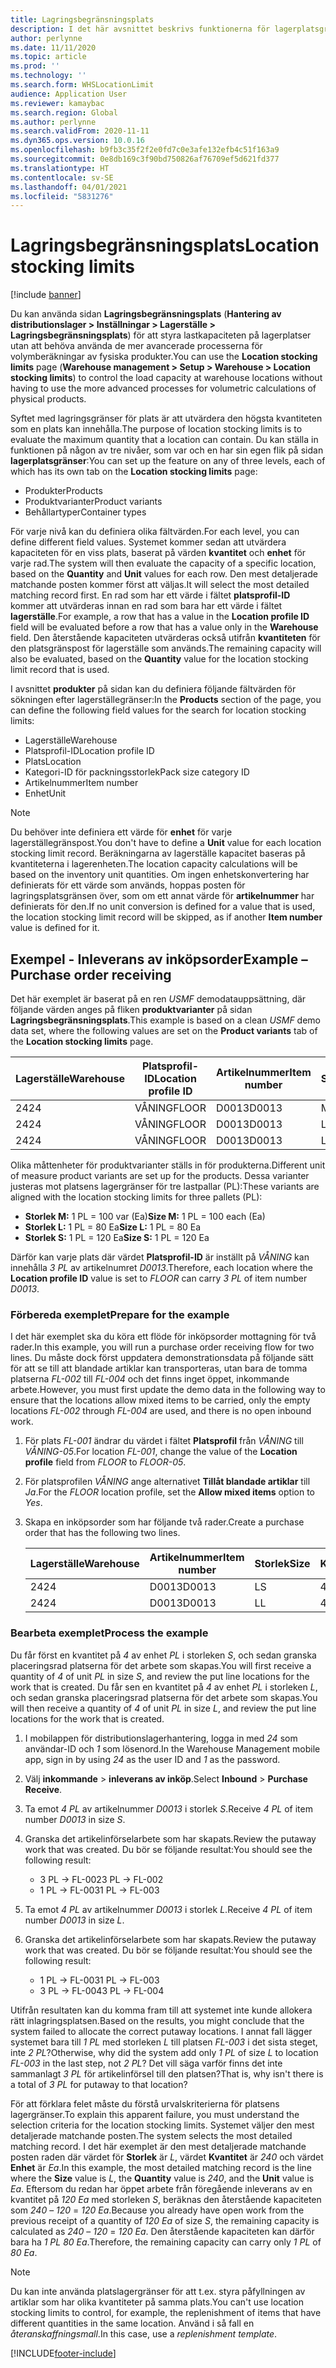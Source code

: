 ```yaml
---
title: Lagringsbegränsningsplats
description: I det här avsnittet beskrivs funktionerna för lagerplatsgränser.
author: perlynne
ms.date: 11/11/2020
ms.topic: article
ms.prod: ''
ms.technology: ''
ms.search.form: WHSLocationLimit
audience: Application User
ms.reviewer: kamaybac
ms.search.region: Global
ms.author: perlynne
ms.search.validFrom: 2020-11-11
ms.dyn365.ops.version: 10.0.16
ms.openlocfilehash: b9fb3c35f2f2e0fd7c0e3afe132efb4c51f163a9
ms.sourcegitcommit: 0e8db169c3f90bd750826af76709ef5d621fd377
ms.translationtype: HT
ms.contentlocale: sv-SE
ms.lasthandoff: 04/01/2021
ms.locfileid: "5831276"
---
```

# <a name="location-stocking-limits"></a><span data-ttu-id="f459d-103">Lagringsbegränsningsplats</span><span class="sxs-lookup"><span data-stu-id="f459d-103">Location stocking limits</span></span>

[!include [banner](../includes/banner.md)]

<span data-ttu-id="f459d-104">Du kan använda sidan **Lagringsbegränsningsplats** (**Hantering av distributionslager \> Inställningar \> Lagerställe \> Lagringsbegränsningsplats**) för att styra lastkapaciteten på lagerplatser utan att behöva använda de mer avancerade processerna för volymberäkningar av fysiska produkter.</span><span class="sxs-lookup"><span data-stu-id="f459d-104">You can use the **Location stocking limits** page (**Warehouse management \> Setup \> Warehouse \> Location stocking limits**) to control the load capacity at warehouse locations without having to use the more advanced processes for volumetric calculations of physical products.</span></span>

<span data-ttu-id="f459d-105">Syftet med lagringsgränser för plats är att utvärdera den högsta kvantiteten som en plats kan innehålla.</span><span class="sxs-lookup"><span data-stu-id="f459d-105">The purpose of location stocking limits is to evaluate the maximum quantity that a location can contain.</span></span> <span data-ttu-id="f459d-106">Du kan ställa in funktionen på någon av tre nivåer, som var och en har sin egen flik på sidan **lagerplatsgränser**:</span><span class="sxs-lookup"><span data-stu-id="f459d-106">You can set up the feature on any of three levels, each of which has its own tab on the **Location stocking limits** page:</span></span>

- <span data-ttu-id="f459d-107">Produkter</span><span class="sxs-lookup"><span data-stu-id="f459d-107">Products</span></span>
- <span data-ttu-id="f459d-108">Produktvarianter</span><span class="sxs-lookup"><span data-stu-id="f459d-108">Product variants</span></span>
- <span data-ttu-id="f459d-109">Behållartyper</span><span class="sxs-lookup"><span data-stu-id="f459d-109">Container types</span></span>

<span data-ttu-id="f459d-110">För varje nivå kan du definiera olika fältvärden.</span><span class="sxs-lookup"><span data-stu-id="f459d-110">For each level, you can define different field values.</span></span> <span data-ttu-id="f459d-111">Systemet kommer sedan att utvärdera kapaciteten för en viss plats, baserat på värden **kvantitet** och **enhet** för varje rad.</span><span class="sxs-lookup"><span data-stu-id="f459d-111">The system will then evaluate the capacity of a specific location, based on the **Quantity** and **Unit** values for each row.</span></span> <span data-ttu-id="f459d-112">Den mest detaljerade matchande posten kommer först att väljas.</span><span class="sxs-lookup"><span data-stu-id="f459d-112">It will select the most detailed matching record first.</span></span> <span data-ttu-id="f459d-113">En rad som har ett värde i fältet **platsprofil-ID** kommer att utvärderas innan en rad som bara har ett värde i fältet **lagerställe**.</span><span class="sxs-lookup"><span data-stu-id="f459d-113">For example, a row that has a value in the **Location profile ID** field will be evaluated before a row that has a value only in the **Warehouse** field.</span></span> <span data-ttu-id="f459d-114">Den återstående kapaciteten utvärderas också utifrån **kvantiteten** för den platsgränspost för lagerställe som används.</span><span class="sxs-lookup"><span data-stu-id="f459d-114">The remaining capacity will also be evaluated, based on the **Quantity** value for the location stocking limit record that is used.</span></span>

<span data-ttu-id="f459d-115">I avsnittet **produkter** på sidan kan du definiera följande fältvärden för sökningen efter lagerställegränser:</span><span class="sxs-lookup"><span data-stu-id="f459d-115">In the **Products** section of the page, you can define the following field values for the search for location stocking limits:</span></span>

- <span data-ttu-id="f459d-116">Lagerställe</span><span class="sxs-lookup"><span data-stu-id="f459d-116">Warehouse</span></span>
- <span data-ttu-id="f459d-117">Platsprofil-ID</span><span class="sxs-lookup"><span data-stu-id="f459d-117">Location profile ID</span></span>
- <span data-ttu-id="f459d-118">Plats</span><span class="sxs-lookup"><span data-stu-id="f459d-118">Location</span></span>
- <span data-ttu-id="f459d-119">Kategori-ID för packningsstorlek</span><span class="sxs-lookup"><span data-stu-id="f459d-119">Pack size category ID</span></span>
- <span data-ttu-id="f459d-120">Artikelnummer</span><span class="sxs-lookup"><span data-stu-id="f459d-120">Item number</span></span>
- <span data-ttu-id="f459d-121">Enhet</span><span class="sxs-lookup"><span data-stu-id="f459d-121">Unit</span></span>

> [!NOTE]
> <span data-ttu-id="f459d-122">Du behöver inte definiera ett värde för **enhet** för varje lagerställegränspost.</span><span class="sxs-lookup"><span data-stu-id="f459d-122">You don't have to define a **Unit** value for each location stocking limit record.</span></span> <span data-ttu-id="f459d-123">Beräkningarna av lagerställe kapacitet baseras på kvantiteterna i lagerenheten.</span><span class="sxs-lookup"><span data-stu-id="f459d-123">The location capacity calculations will be based on the inventory unit quantities.</span></span> <span data-ttu-id="f459d-124">Om ingen enhetskonvertering har definierats för ett värde som används, hoppas posten för lagringsplatsgränsen över, som om ett annat värde för **artikelnummer** har definierats för den.</span><span class="sxs-lookup"><span data-stu-id="f459d-124">If no unit conversion is defined for a value that is used, the location stocking limit record will be skipped, as if another **Item number** value is defined for it.</span></span>

## <a name="example--purchase-order-receiving"></a><span data-ttu-id="f459d-125">Exempel - Inleverans av inköpsorder</span><span class="sxs-lookup"><span data-stu-id="f459d-125">Example – Purchase order receiving</span></span>

<span data-ttu-id="f459d-126">Det här exemplet är baserat på en ren *USMF* demodatauppsättning, där följande värden anges på fliken **produktvarianter** på sidan **Lagringsbegränsningsplats**.</span><span class="sxs-lookup"><span data-stu-id="f459d-126">This example is based on a clean *USMF* demo data set, where the following values are set on the **Product variants** tab of the **Location stocking limits** page.</span></span>

| <span data-ttu-id="f459d-127">Lagerställe</span><span class="sxs-lookup"><span data-stu-id="f459d-127">Warehouse</span></span> | <span data-ttu-id="f459d-128">Platsprofil-ID</span><span class="sxs-lookup"><span data-stu-id="f459d-128">Location profile ID</span></span> | <span data-ttu-id="f459d-129">Artikelnummer</span><span class="sxs-lookup"><span data-stu-id="f459d-129">Item number</span></span> | <span data-ttu-id="f459d-130">Storlek</span><span class="sxs-lookup"><span data-stu-id="f459d-130">Size</span></span> | <span data-ttu-id="f459d-131">Kvantitet</span><span class="sxs-lookup"><span data-stu-id="f459d-131">Quantity</span></span> | <span data-ttu-id="f459d-132">Enhet</span><span class="sxs-lookup"><span data-stu-id="f459d-132">Unit</span></span> |
|-----------|---------------------|-------------|------|----------|------|
| <span data-ttu-id="f459d-133">24</span><span class="sxs-lookup"><span data-stu-id="f459d-133">24</span></span>        | <span data-ttu-id="f459d-134">VÅNING</span><span class="sxs-lookup"><span data-stu-id="f459d-134">FLOOR</span></span>               | <span data-ttu-id="f459d-135">D0013</span><span class="sxs-lookup"><span data-stu-id="f459d-135">D0013</span></span>       | <span data-ttu-id="f459d-136">M</span><span class="sxs-lookup"><span data-stu-id="f459d-136">M</span></span>    | <span data-ttu-id="f459d-137">300</span><span class="sxs-lookup"><span data-stu-id="f459d-137">300</span></span>      | <span data-ttu-id="f459d-138">Ea</span><span class="sxs-lookup"><span data-stu-id="f459d-138">Ea</span></span>   |
| <span data-ttu-id="f459d-139">24</span><span class="sxs-lookup"><span data-stu-id="f459d-139">24</span></span>        | <span data-ttu-id="f459d-140">VÅNING</span><span class="sxs-lookup"><span data-stu-id="f459d-140">FLOOR</span></span>               | <span data-ttu-id="f459d-141">D0013</span><span class="sxs-lookup"><span data-stu-id="f459d-141">D0013</span></span>       | <span data-ttu-id="f459d-142">L</span><span class="sxs-lookup"><span data-stu-id="f459d-142">L</span></span>    | <span data-ttu-id="f459d-143">240</span><span class="sxs-lookup"><span data-stu-id="f459d-143">240</span></span>      | <span data-ttu-id="f459d-144">Ea</span><span class="sxs-lookup"><span data-stu-id="f459d-144">Ea</span></span>   |
| <span data-ttu-id="f459d-145">24</span><span class="sxs-lookup"><span data-stu-id="f459d-145">24</span></span>        | <span data-ttu-id="f459d-146">VÅNING</span><span class="sxs-lookup"><span data-stu-id="f459d-146">FLOOR</span></span>               | <span data-ttu-id="f459d-147">D0013</span><span class="sxs-lookup"><span data-stu-id="f459d-147">D0013</span></span>       | <span data-ttu-id="f459d-148">L</span><span class="sxs-lookup"><span data-stu-id="f459d-148">S</span></span>    | <span data-ttu-id="f459d-149">360</span><span class="sxs-lookup"><span data-stu-id="f459d-149">360</span></span>      | <span data-ttu-id="f459d-150">Ea</span><span class="sxs-lookup"><span data-stu-id="f459d-150">Ea</span></span>   |

<span data-ttu-id="f459d-151">Olika måttenheter för produktvarianter ställs in för produkterna.</span><span class="sxs-lookup"><span data-stu-id="f459d-151">Different unit of measure product variants are set up for the products.</span></span> <span data-ttu-id="f459d-152">Dessa varianter justeras mot platsens lagergränser för tre lastpallar (PL):</span><span class="sxs-lookup"><span data-stu-id="f459d-152">These variants are aligned with the location stocking limits for three pallets (PL):</span></span>

- <span data-ttu-id="f459d-153">**Storlek M:** 1 PL = 100 var (Ea)</span><span class="sxs-lookup"><span data-stu-id="f459d-153">**Size M:** 1 PL = 100 each (Ea)</span></span>
- <span data-ttu-id="f459d-154">**Storlek L:** 1 PL = 80 Ea</span><span class="sxs-lookup"><span data-stu-id="f459d-154">**Size L:** 1 PL = 80 Ea</span></span>
- <span data-ttu-id="f459d-155">**Storlek S:** 1 PL = 120 Ea</span><span class="sxs-lookup"><span data-stu-id="f459d-155">**Size S:** 1 PL = 120 Ea</span></span>

<span data-ttu-id="f459d-156">Därför kan varje plats där värdet **Platsprofil-ID** är inställt på *VÅNING* kan innehålla *3* *PL* av artikelnumret *D0013*.</span><span class="sxs-lookup"><span data-stu-id="f459d-156">Therefore, each location where the **Location profile ID** value is set to *FLOOR* can carry *3* *PL* of item number *D0013*.</span></span>

### <a name="prepare-for-the-example"></a><span data-ttu-id="f459d-157">Förbereda exemplet</span><span class="sxs-lookup"><span data-stu-id="f459d-157">Prepare for the example</span></span>

<span data-ttu-id="f459d-158">I det här exemplet ska du köra ett flöde för inköpsorder mottagning för två rader.</span><span class="sxs-lookup"><span data-stu-id="f459d-158">In this example, you will run a purchase order receiving flow for two lines.</span></span> <span data-ttu-id="f459d-159">Du måste dock först uppdatera demonstrationsdata på följande sätt för att se till att blandade artiklar kan transporteras, utan bara de tomma platserna *FL-002* till *FL-004* och det finns inget öppet, inkommande arbete.</span><span class="sxs-lookup"><span data-stu-id="f459d-159">However, you must first update the demo data in the following way to ensure that the locations allow mixed items to be carried, only the empty locations *FL-002* through *FL-004* are used, and there is no open inbound work.</span></span>

1. <span data-ttu-id="f459d-160">För plats *FL-001* ändrar du värdet i fältet **Platsprofil** från *VÅNING* till *VÅNING-05*.</span><span class="sxs-lookup"><span data-stu-id="f459d-160">For location *FL-001*, change the value of the **Location profile** field from *FLOOR* to *FLOOR-05*.</span></span>
1. <span data-ttu-id="f459d-161">För platsprofilen *VÅNING* ange alternativet **Tillåt blandade artiklar** till *Ja*.</span><span class="sxs-lookup"><span data-stu-id="f459d-161">For the *FLOOR* location profile, set the **Allow mixed items** option to *Yes*.</span></span>
1. <span data-ttu-id="f459d-162">Skapa en inköpsorder som har följande två rader.</span><span class="sxs-lookup"><span data-stu-id="f459d-162">Create a purchase order that has the following two lines.</span></span>

    | <span data-ttu-id="f459d-163">Lagerställe</span><span class="sxs-lookup"><span data-stu-id="f459d-163">Warehouse</span></span> | <span data-ttu-id="f459d-164">Artikelnummer</span><span class="sxs-lookup"><span data-stu-id="f459d-164">Item number</span></span> | <span data-ttu-id="f459d-165">Storlek</span><span class="sxs-lookup"><span data-stu-id="f459d-165">Size</span></span> | <span data-ttu-id="f459d-166">Kvantitet</span><span class="sxs-lookup"><span data-stu-id="f459d-166">Quantity</span></span> | <span data-ttu-id="f459d-167">Enhet</span><span class="sxs-lookup"><span data-stu-id="f459d-167">Unit</span></span> |
    |-----------|-------------|------|----------|------|
    | <span data-ttu-id="f459d-168">24</span><span class="sxs-lookup"><span data-stu-id="f459d-168">24</span></span>        | <span data-ttu-id="f459d-169">D0013</span><span class="sxs-lookup"><span data-stu-id="f459d-169">D0013</span></span>       | <span data-ttu-id="f459d-170">L</span><span class="sxs-lookup"><span data-stu-id="f459d-170">S</span></span>    | <span data-ttu-id="f459d-171">4</span><span class="sxs-lookup"><span data-stu-id="f459d-171">4</span></span>        | <span data-ttu-id="f459d-172">PL</span><span class="sxs-lookup"><span data-stu-id="f459d-172">PL</span></span>   |
    | <span data-ttu-id="f459d-173">24</span><span class="sxs-lookup"><span data-stu-id="f459d-173">24</span></span>        | <span data-ttu-id="f459d-174">D0013</span><span class="sxs-lookup"><span data-stu-id="f459d-174">D0013</span></span>       | <span data-ttu-id="f459d-175">L</span><span class="sxs-lookup"><span data-stu-id="f459d-175">L</span></span>    | <span data-ttu-id="f459d-176">4</span><span class="sxs-lookup"><span data-stu-id="f459d-176">4</span></span>        | <span data-ttu-id="f459d-177">PL</span><span class="sxs-lookup"><span data-stu-id="f459d-177">PL</span></span>   |

### <a name="process-the-example"></a><span data-ttu-id="f459d-178">Bearbeta exemplet</span><span class="sxs-lookup"><span data-stu-id="f459d-178">Process the example</span></span>

<span data-ttu-id="f459d-179">Du får först en kvantitet på *4* av enhet *PL* i storleken *S*, och sedan granska placeringsrad platserna för det arbete som skapas.</span><span class="sxs-lookup"><span data-stu-id="f459d-179">You will first receive a quantity of *4* of unit *PL* in size *S*, and review the put line locations for the work that is created.</span></span> <span data-ttu-id="f459d-180">Du får sen en kvantitet på *4* av enhet *PL* i storleken *L*, och sedan granska placeringsrad platserna för det arbete som skapas.</span><span class="sxs-lookup"><span data-stu-id="f459d-180">You will then receive a quantity of *4* of unit *PL* in size *L*, and review the put line locations for the work that is created.</span></span>

1. <span data-ttu-id="f459d-181">I mobilappen för distributionslagerhantering, logga in med *24* som användar-ID och *1* som lösenord.</span><span class="sxs-lookup"><span data-stu-id="f459d-181">In the Warehouse Management mobile app, sign in by using *24* as the user ID and *1* as the password.</span></span>
1. <span data-ttu-id="f459d-182">Välj **inkommande** \> **inleverans av inköp**.</span><span class="sxs-lookup"><span data-stu-id="f459d-182">Select **Inbound** \> **Purchase Receive**.</span></span>
1. <span data-ttu-id="f459d-183">Ta emot *4* *PL* av artikelnummer *D0013* i storlek *S*.</span><span class="sxs-lookup"><span data-stu-id="f459d-183">Receive *4* *PL* of item number *D0013* in size *S*.</span></span>
1. <span data-ttu-id="f459d-184">Granska det artikelinförselarbete som har skapats.</span><span class="sxs-lookup"><span data-stu-id="f459d-184">Review the putaway work that was created.</span></span> <span data-ttu-id="f459d-185">Du bör se följande resultat:</span><span class="sxs-lookup"><span data-stu-id="f459d-185">You should see the following result:</span></span>

    - <span data-ttu-id="f459d-186">3 PL -\> FL-002</span><span class="sxs-lookup"><span data-stu-id="f459d-186">3 PL -\> FL-002</span></span>
    - <span data-ttu-id="f459d-187">1 PL -\> FL-003</span><span class="sxs-lookup"><span data-stu-id="f459d-187">1 PL -\> FL-003</span></span>

1. <span data-ttu-id="f459d-188">Ta emot *4* *PL* av artikelnummer *D0013* i storlek *L*.</span><span class="sxs-lookup"><span data-stu-id="f459d-188">Receive *4* *PL* of item number *D0013* in size *L*.</span></span>
1. <span data-ttu-id="f459d-189">Granska det artikelinförselarbete som har skapats.</span><span class="sxs-lookup"><span data-stu-id="f459d-189">Review the putaway work that was created.</span></span> <span data-ttu-id="f459d-190">Du bör se följande resultat:</span><span class="sxs-lookup"><span data-stu-id="f459d-190">You should see the following result:</span></span>

    - <span data-ttu-id="f459d-191">1 PL -\> FL-003</span><span class="sxs-lookup"><span data-stu-id="f459d-191">1 PL -\> FL-003</span></span>
    - <span data-ttu-id="f459d-192">3 PL -\> FL-004</span><span class="sxs-lookup"><span data-stu-id="f459d-192">3 PL -\> FL-004</span></span>

<span data-ttu-id="f459d-193">Utifrån resultaten kan du komma fram till att systemet inte kunde allokera rätt inlagringsplatsen.</span><span class="sxs-lookup"><span data-stu-id="f459d-193">Based on the results, you might conclude that the system failed to allocate the correct putaway locations.</span></span> <span data-ttu-id="f459d-194">I annat fall lägger systemet bara till *1* *PL* med storleken *L* till platsen *FL-003* i det sista steget, inte *2* *PL*?</span><span class="sxs-lookup"><span data-stu-id="f459d-194">Otherwise, why did the system add only *1* *PL* of size *L* to location *FL-003* in the last step, not *2* *PL*?</span></span> <span data-ttu-id="f459d-195">Det vill säga varför finns det inte sammanlagt *3* *PL* för artikelinförsel till den platsen?</span><span class="sxs-lookup"><span data-stu-id="f459d-195">That is, why isn't there is a total of *3* *PL* for putaway to that location?</span></span>

<span data-ttu-id="f459d-196">För att förklara felet måste du förstå urvalskriterierna för platsens lagergränser.</span><span class="sxs-lookup"><span data-stu-id="f459d-196">To explain this apparent failure, you must understand the selection criteria for the location stocking limits.</span></span> <span data-ttu-id="f459d-197">Systemet väljer den mest detaljerade matchande posten.</span><span class="sxs-lookup"><span data-stu-id="f459d-197">The system selects the most detailed matching record.</span></span> <span data-ttu-id="f459d-198">I det här exemplet är den mest detaljerade matchande posten raden där värdet för **Storlek** är *L*, värdet **Kvantitet** är *240* och värdet **Enhet** är *Ea*.</span><span class="sxs-lookup"><span data-stu-id="f459d-198">In this example, the most detailed matching record is the line where the **Size** value is *L*, the **Quantity** value is *240*, and the **Unit** value is *Ea*.</span></span> <span data-ttu-id="f459d-199">Eftersom du redan har öppet arbete från föregående inleverans av en kvantitet på *120* *Ea* med storleken *S*, beräknas den återstående kapaciteten som *240* – *120* = *120* *Ea*.</span><span class="sxs-lookup"><span data-stu-id="f459d-199">Because you already have open work from the previous receipt of a quantity of *120* *Ea* of size *S*, the remaining capacity is calculated as *240* – *120* = *120* *Ea*.</span></span> <span data-ttu-id="f459d-200">Den återstående kapaciteten kan därför bara ha *1* *PL* *80* *Ea*.</span><span class="sxs-lookup"><span data-stu-id="f459d-200">Therefore, the remaining capacity can carry only *1* *PL* of *80* *Ea*.</span></span>

> [!NOTE]
> <span data-ttu-id="f459d-201">Du kan inte använda platslagergränser för att t.ex. styra påfyllningen av artiklar som har olika kvantiteter på samma plats.</span><span class="sxs-lookup"><span data-stu-id="f459d-201">You can't use location stocking limits to control, for example, the replenishment of items that have different quantities in the same location.</span></span> <span data-ttu-id="f459d-202">Använd i så fall en *återanskaffningsmall*.</span><span class="sxs-lookup"><span data-stu-id="f459d-202">In this case, use a *replenishment template*.</span></span>


[!INCLUDE[footer-include](../../includes/footer-banner.md)]